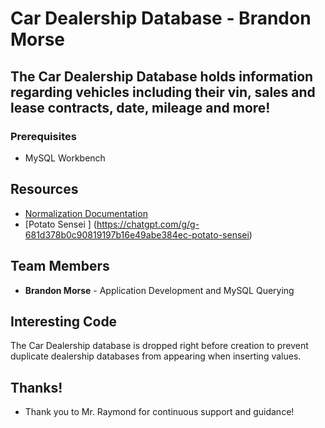 # Car Dealership Database - Brandon Morse

## The Car Dealership Database holds information regarding vehicles including their vin, sales and lease contracts, date, mileage and more!

### Prerequisites

- MySQL Workbench

## Resources

- [Normalization Documentation](https://www.guru99.com/database-normalization.html)
- [Potato Sensei ] (https://chatgpt.com/g/g-681d378b0c90819197b16e49abe384ec-potato-sensei)

## Team Members

- **Brandon Morse** - Application Development and MySQL Querying


## Interesting Code

The Car Dealership database is dropped right before creation to prevent duplicate dealership databases from appearing when inserting values.

## Thanks!

- Thank you to Mr. Raymond for continuous support and guidance!
